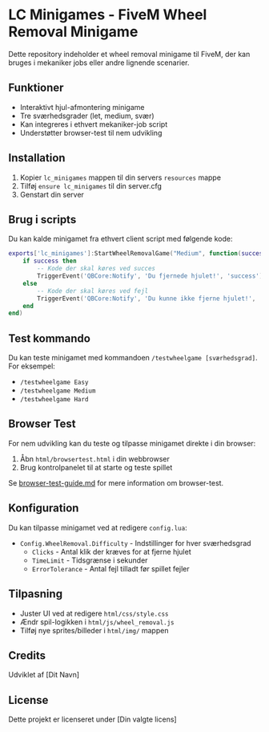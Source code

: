 # LC Minigames - FiveM Wheel Removal Minigame

Dette repository indeholder et wheel removal minigame til FiveM, der kan bruges i mekaniker jobs eller andre lignende scenarier.

## Funktioner

- Interaktivt hjul-afmontering minigame
- Tre sværhedsgrader (let, medium, svær)
- Kan integreres i ethvert mekaniker-job script
- Understøtter browser-test til nem udvikling

## Installation

1. Kopier `lc_minigames` mappen til din servers `resources` mappe
2. Tilføj `ensure lc_minigames` til din server.cfg
3. Genstart din server

## Brug i scripts

Du kan kalde minigamet fra ethvert client script med følgende kode:

```lua
exports['lc_minigames']:StartWheelRemovalGame("Medium", function(success)
    if success then
        -- Kode der skal køres ved succes
        TriggerEvent('QBCore:Notify', 'Du fjernede hjulet!', 'success')
    else
        -- Kode der skal køres ved fejl
        TriggerEvent('QBCore:Notify', 'Du kunne ikke fjerne hjulet!', 'error')
    end
end)
```

## Test kommando

Du kan teste minigamet med kommandoen `/testwheelgame [sværhedsgrad]`. For eksempel:
- `/testwheelgame Easy`
- `/testwheelgame Medium`
- `/testwheelgame Hard`

## Browser Test

For nem udvikling kan du teste og tilpasse minigamet direkte i din browser:

1. Åbn `html/browsertest.html` i din webbrowser
2. Brug kontrolpanelet til at starte og teste spillet

Se [browser-test-guide.md](browser-test-guide.md) for mere information om browser-test.

## Konfiguration

Du kan tilpasse minigamet ved at redigere `config.lua`:

- `Config.WheelRemoval.Difficulty` - Indstillinger for hver sværhedsgrad
  - `Clicks` - Antal klik der kræves for at fjerne hjulet
  - `TimeLimit` - Tidsgrænse i sekunder
  - `ErrorTolerance` - Antal fejl tilladt før spillet fejler

## Tilpasning

- Juster UI ved at redigere `html/css/style.css`
- Ændr spil-logikken i `html/js/wheel_removal.js`
- Tilføj nye sprites/billeder i `html/img/` mappen

## Credits

Udviklet af [Dit Navn]

## License

Dette projekt er licenseret under [Din valgte licens]
